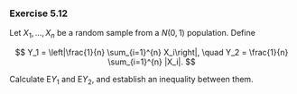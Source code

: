 ### Exercise 5.12
Let $X_1, \dots, X_n$ be a random sample from a $N(0, 1)$ population. Define

$$
Y_1 = \left|\frac{1}{n} \sum_{i=1}^{n} X_i\right|, \quad Y_2 = \frac{1}{n} \sum_{i=1}^{n} |X_i|.
$$

Calculate $\text{E}Y_1$ and $\text{E}Y_2$, and establish an inequality between them.
